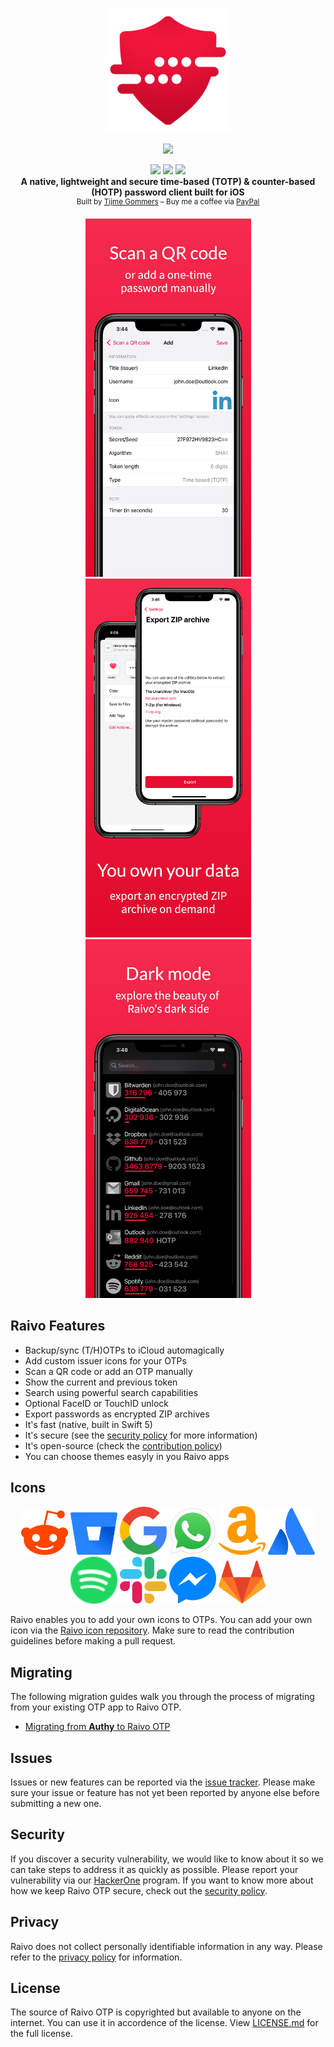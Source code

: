 <p align="center">
    <img src="https://raw.githubusercontent.com/raivo-otp/ios-application/master/Assets/app-icon.png" width="200"/>
</p>
<p align="center">
    <a href="https://apps.apple.com/app/raivo-otp/id1459042137?platform=iphone">
        <img src="https://linkmaker.itunes.apple.com/en-us/badge-lrg.svg?releaseDate=2019-08-01&kind=iossoftware&bubble=ios_apps" width="180"/>
    </a>
</p>
<p align="center">
    <a href="https://github.com/raivo-otp/ios-application/blob/master/LICENSE.md"><img src="https://raw.finnwea.com/shield/?firstText=Source&secondText=Licensed" /></a>
    <a href="https://www.apple.com/ios"><img src="https://raw.finnwea.com/vector-shields-v1/?firstText=Platform&secondText=iOS%20%26%20iPadOS%20(13%20or%20higher)" /></a>
    <a href="https://github.com/raivo-otp/ios-application/releases"><img src="https://raw.finnwea.com/vector-shields-v1/?typeKey=SemverVersion&typeValue1=raivo-otp&typeValue2=ios-application&typeValue4=Release&cache=4"></a>
    <br/>
    <b>A native, lightweight and secure time-based (TOTP) & counter-based (HOTP) password client built for iOS</b>
    <br/>
    <sup>Built by <a href="https://www.linkedin.com/in/tijme/">Tijme Gommers</a> – Buy me a coffee via <a href="https://www.paypal.me/tijmegommers">PayPal</a></sup>
    <br/>
</p>

<p align="center">
    <img src="https://raw.githubusercontent.com/raivo-otp/ios-application/master/Assets/appstore-previews/Apple%20iPhone%2011%20Pro%20Max%20(1242x2688)/Apple%20iPhone%2011%20Pro%20Max%20Screenshot%203.png?cache=5" width="265">
    <img src="https://raw.githubusercontent.com/raivo-otp/ios-application/master/Assets/appstore-previews/Apple%20iPhone%2011%20Pro%20Max%20(1242x2688)/Apple%20iPhone%2011%20Pro%20Max%20Screenshot%206.png?cache=5" width="265">
    <img src="https://raw.githubusercontent.com/raivo-otp/ios-application/master/Assets/appstore-previews/Apple%20iPhone%2011%20Pro%20Max%20(1242x2688)/Apple%20iPhone%2011%20Pro%20Max%20Screenshot%202.png?cache=5" width="265">
</p>

## Raivo Features

* Backup/sync (T/H)OTPs to iCloud automagically
* Add custom issuer icons for your OTPs
* Scan a QR code or add an OTP manually
* Show the current and previous token
* Search using powerful search capabilities
* Optional FaceID or TouchID unlock
* Export passwords as encrypted ZIP archives
* It's fast (native, built in Swift 5)
* It's secure (see the [security policy](https://github.com/raivo-otp/ios-application/blob/master/SECURITY.md) for more information)
* It's open-source (check the [contribution policy](https://github.com/raivo-otp/ios-application/blob/master/CONTRIBUTING.md))
* You can choose themes easyly in you Raivo apps

## Icons

<p align="center">
    <img src="https://raw.githubusercontent.com/raivo-otp/issuer-icons/master/vectors/reddit.com/reddit.svg?sanitize=true" width="75" />
    <img src="https://raw.githubusercontent.com/raivo-otp/issuer-icons/master/vectors/bitbucket.com/bitbucket.svg?sanitize=true" width="75" />
    <img src="https://raw.githubusercontent.com/raivo-otp/issuer-icons/master/vectors/google.com/google.svg?sanitize=true" width="75" /> 
    <img src="https://raw.githubusercontent.com/raivo-otp/issuer-icons/master/vectors/whatsapp.com/whatsapp.svg?sanitize=true" width="75" />
    <img src="https://raw.githubusercontent.com/raivo-otp/issuer-icons/master/vectors/amazon.com/amazon.svg?sanitize=true" width="75" /> 
    <img src="https://raw.githubusercontent.com/raivo-otp/issuer-icons/master/vectors/atlassian.com/atlassian.svg?sanitize=true" width="75" />
    <img src="https://raw.githubusercontent.com/raivo-otp/issuer-icons/master/vectors/spotify.com/spotify.svg?sanitize=true" width="75" />
    <img src="https://raw.githubusercontent.com/raivo-otp/issuer-icons/master/vectors/slack.com/slack.svg?sanitize=true" width="75" />
    <img src="https://raw.githubusercontent.com/raivo-otp/issuer-icons/master/vectors/facebook.com/facebook-messenger.svg?sanitize=true" width="75" />
    <img src="https://raw.githubusercontent.com/raivo-otp/issuer-icons/master/vectors/gitlab.com/gitlab.svg?sanitize=true" width="75" />
</p>


Raivo enables you to add your own icons to OTPs. You can add your own icon via the [Raivo icon repository](https://github.com/raivo-otp/issuer-icons). Make sure to read the contribution guidelines before making a pull request.

## Migrating

The following migration guides walk you through the process of migrating from your existing OTP app to Raivo OTP.

* [Migrating from **Authy** to Raivo OTP](https://tij.me/blog/migrating-your-one-time-passwords-from-authy-to-raivo-otp/)

## Issues

Issues or new features can be reported via the [issue tracker](https://github.com/raivo-otp/ios-application/issues). Please make sure your issue or feature has not yet been reported by anyone else before submitting a new one.

## Security

If you discover a security vulnerability, we would like to know about it so we can take steps to address it as quickly as possible. Please report your vulnerability via our [HackerOne](https://hackerone.com/raivo) program. If you want to know more about how we keep Raivo OTP secure, check out the [security policy](https://github.com/raivo-otp/ios-application/blob/master/SECURITY.md).

## Privacy

Raivo does not collect personally identifiable information in any way. Please refer to the [privacy policy](https://github.com/raivo-otp/ios-application/blob/master/PRIVACY.md) for information.

## License

The source of Raivo OTP is copyrighted but available to anyone on the internet. You can use it in accordence of the license. View [LICENSE.md](https://github.com/raivo-otp/ios-application/blob/master/LICENSE.md) for the full license.
